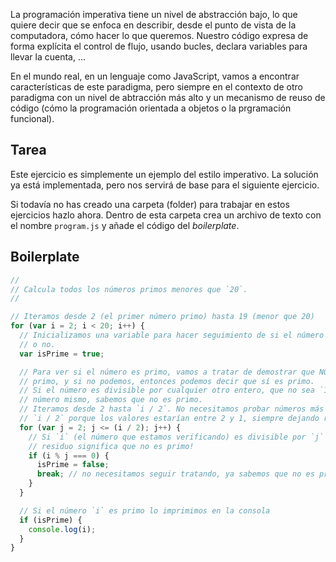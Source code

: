 La programación imperativa tiene un nivel de abstracción bajo, lo que quiere
decir que se enfoca en describir, desde el punto de vista de la computadora,
cómo hacer lo que queremos. Nuestro código expresa de forma explícita el control
de flujo, usando bucles, declara variables para llevar la cuenta, ...

En el mundo real, en un lenguaje como JavaScript, vamos a encontrar
características de este paradigma, pero siempre en el contexto de otro paradigma
con un nivel de abtracción más alto y un mecanismo de reuso de código (cómo la
programación orientada a objetos o la prgramación funcional).

## Tarea

Este ejercicio es simplemente un ejemplo del estilo imperativo. La solución ya
está implementada, pero nos servirá de base para el siguiente ejercicio.

Si todavía no has creado una carpeta (folder) para trabajar en estos ejercicios
hazlo ahora. Dentro de esta carpeta crea un archivo de texto con el nombre
`program.js` y añade el código del _boilerplate_.

## Boilerplate

```js
//
// Calcula todos los números primos menores que `20`.
//

// Iteramos desde 2 (el primer número primo) hasta 19 (menor que 20)
for (var i = 2; i < 20; i++) {
  // Inicializamos una variable para hacer seguimiento de si el número es primo
  // o no.
  var isPrime = true;

  // Para ver si el número es primo, vamos a tratar de demostrar que NO es
  // primo, y si no podemos, entonces podemos decir que sí es primo.
  // Si el número es divisible por cualquier otro entero, que no sea `1` o el
  // número mismo, sabemos que no es primo.
  // Iteramos desde 2 hasta `i / 2`. No necesitamos probar números más allá de
  // `i / 2` porque los valores estarían entre 2 y 1, siempre dejando residuo.
  for (var j = 2; j <= (i / 2); j++) {
    // Si `i` (el número que estamos verificando) es divisible por `j` sin dejar
    // residuo significa que no es primo!
    if (i % j === 0) {
      isPrime = false;
      break; // no necesitamos seguir tratando, ya sabemos que no es primo
    }
  }

  // Si el número `i` es primo lo imprimimos en la consola
  if (isPrime) {
    console.log(i);
  }
}
```
